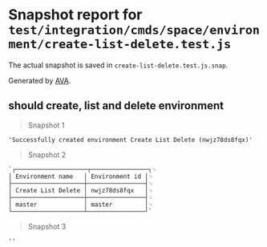 # Snapshot report for `test/integration/cmds/space/environment/create-list-delete.test.js`

The actual snapshot is saved in `create-list-delete.test.js.snap`.

Generated by [AVA](https://ava.li).

## should create, list and delete environment

> Snapshot 1

    'Successfully created environment Create List Delete (nwjz78ds8fqx)'

> Snapshot 2

    `┌────────────────────┬────────────────┐␊
    │ Environment name   │ Environment id │␊
    ├────────────────────┼────────────────┤␊
    │ Create List Delete │ nwjz78ds8fqx   │␊
    ├────────────────────┼────────────────┤␊
    │ master             │ master         │␊
    └────────────────────┴────────────────┘`

> Snapshot 3

    ''
